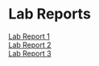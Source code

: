 
# Lab Reports
[Lab Report 1](lab-report-1-week-2.html)\
[Lab Report 2](lab-report-2-week-4.html)\
[Lab Report 3](lab-report-3-week-6.html)


